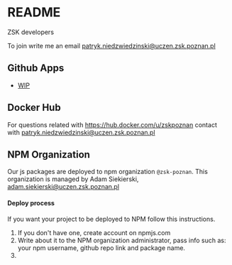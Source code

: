 # README

ZSK developers

To join write me an email patryk.niedzwiedzinski@uczen.zsk.poznan.pl

## Github Apps

- [WIP](https://github.com/apps/wip)

## Docker Hub

For questions related with https://hub.docker.com/u/zskpoznan contact with patryk.niedzwiedzinski@uczen.zsk.poznan.pl

## NPM Organization

Our js packages are deployed to npm organization `@zsk-poznan`. This organization is managed by Adam Siekierski, adam.siekierski@uczen.zsk.poznan.pl

#### Deploy process

If you want your project to be deployed to NPM follow this instructions.

1. If you don't have one, create account on npmjs.com
2. Write about it to the NPM organization administrator, pass info such as: your npm username, github repo link and package name.
3. 
